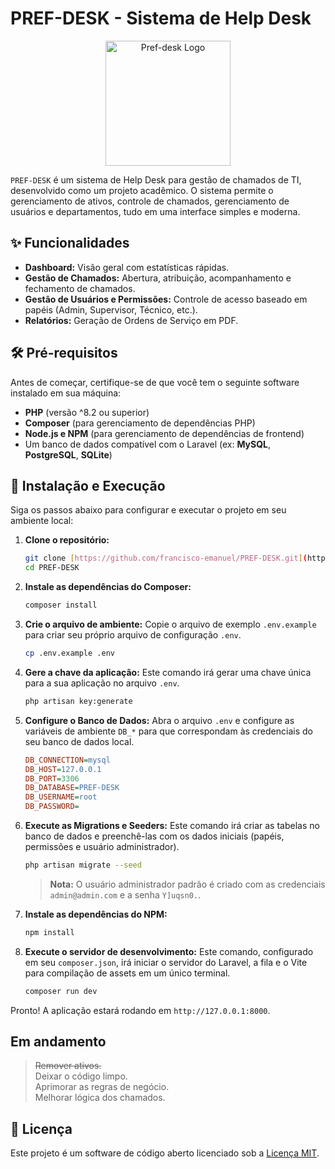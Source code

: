 # PREF-DESK - Sistema de Help Desk

<p align="center">
  <img src="https://raw.githubusercontent.com/Francisco-Emanuel/PREF-DESK/refs/heads/main/public/logo.svg" width="200" alt="Pref-desk Logo">
</p>

`PREF-DESK` é um sistema de Help Desk para gestão de chamados de TI, desenvolvido como um projeto acadêmico. O sistema permite o gerenciamento de ativos, controle de chamados, gerenciamento de usuários e departamentos, tudo em uma interface simples e moderna.

## ✨ Funcionalidades

* **Dashboard:** Visão geral com estatísticas rápidas.
* **Gestão de Chamados:** Abertura, atribuição, acompanhamento e fechamento de chamados.
* **Gestão de Usuários e Permissões:** Controle de acesso baseado em papéis (Admin, Supervisor, Técnico, etc.).
* **Relatórios:** Geração de Ordens de Serviço em PDF.

## 🛠️ Pré-requisitos

Antes de começar, certifique-se de que você tem o seguinte software instalado em sua máquina:

* **PHP** (versão ^8.2 ou superior)
* **Composer** (para gerenciamento de dependências PHP)
* **Node.js e NPM** (para gerenciamento de dependências de frontend)
* Um banco de dados compatível com o Laravel (ex: **MySQL**, **PostgreSQL**, **SQLite**)

## 🚀 Instalação e Execução

Siga os passos abaixo para configurar e executar o projeto em seu ambiente local:

1.  **Clone o repositório:**
    ```bash
    git clone [https://github.com/francisco-emanuel/PREF-DESK.git](https://github.com/francisco-emanuel/PREF-DESK.git)
    cd PREF-DESK
    ```

2.  **Instale as dependências do Composer:**
    ```bash
    composer install
    ```

3.  **Crie o arquivo de ambiente:**
    Copie o arquivo de exemplo `.env.example` para criar seu próprio arquivo de configuração `.env`.
    ```bash
    cp .env.example .env
    ```

4.  **Gere a chave da aplicação:**
    Este comando irá gerar uma chave única para a sua aplicação no arquivo `.env`.
    ```bash
    php artisan key:generate
    ```

5.  **Configure o Banco de Dados:**
    Abra o arquivo `.env` e configure as variáveis de ambiente `DB_*` para que correspondam às credenciais do seu banco de dados local.

    ```ini
    DB_CONNECTION=mysql
    DB_HOST=127.0.0.1
    DB_PORT=3306
    DB_DATABASE=PREF-DESK
    DB_USERNAME=root
    DB_PASSWORD=
    ```

6.  **Execute as Migrations e Seeders:**
    Este comando irá criar as tabelas no banco de dados e preenchê-las com os dados iniciais (papéis, permissões e usuário administrador).
    ```bash
    php artisan migrate --seed
    ```
    > **Nota:** O usuário administrador padrão é criado com as credenciais `admin@admin.com` e a senha `Y]uqsn0.`.

7.  **Instale as dependências do NPM:**
    ```bash
    npm install
    ```

8.  **Execute o servidor de desenvolvimento:**
    Este comando, configurado em seu `composer.json`, irá iniciar o servidor do Laravel, a fila e o Vite para compilação de assets em um único terminal.
    ```bash
    composer run dev
    ```

Pronto! A aplicação estará rodando em `http://127.0.0.1:8000`.

## Em andamento
>  <del>Remover ativos.</del> <br />
>  Deixar o código limpo. <br />
>  Aprimorar as regras de negócio. <br />
>  Melhorar lógica dos chamados. <br />


## 📄 Licença

Este projeto é um software de código aberto licenciado sob a [Licença MIT](https://opensource.org/licenses/MIT).